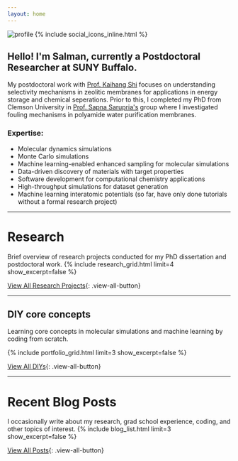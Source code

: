 ```yaml
---
layout: home
---
```


![profile](/assets/profile.png#profile)
{% include social_icons_inline.html %}


## Hello! I'm Salman, currently a Postdoctoral Researcher at SUNY Buffalo.

My postdoctoral work with [Prof. Kaihang Shi](https://shiresearchgroup.github.io) focuses on understanding selectivity mechanisms in zeolitic membranes for applications in energy storage and chemical seperations. Prior to this, I completed my PhD from Clemson University in [Prof. Sapna Sarupria's](https://sarupriagroup.github.io) group where I investigated fouling mechanisms in polyamide water purification membranes.

### Expertise:
- Molecular dynamics simulations
- Monte Carlo simulations
- Machine learning-enabled enhanced sampling for molecular simulations
- Data-driven discovery of materials with target properties
- Software development for computational chemistry applications
- High-throughput simulations for dataset generation
- Machine learning interatomic potentials (so far, have only done tutorials without a formal research project)



---

# Research
Brief overview of research projects conducted for my PhD dissertation and postdoctoral work.
{% include research_grid.html limit=4 show_excerpt=false %}

[View All Research Projects](/research){: .view-all-button}

---

## DIY core concepts
Learning core concepts in molecular simulations and machine learning by coding from scratch.

{% include portfolio_grid.html limit=3 show_excerpt=false %}

[View All DIYs](/portfolio){: .view-all-button}

---

# Recent Blog Posts

I occasionally write about my research, grad school experience, coding, and other topics of interest.
{% include blog_list.html limit=3 show_excerpt=false %}

[View All Posts](/posts){: .view-all-button}

